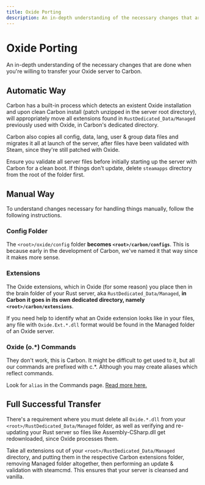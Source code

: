 ```yaml
---
title: Oxide Porting
description: An in-depth understanding of the necessary changes that are done when you're willing to transfer your Oxide server to Carbon.
---
```


# Oxide Porting

An in-depth understanding of the necessary changes that are done when you're willing to transfer your Oxide server to Carbon.

## Automatic Way
Carbon has a built-in process which detects an existent Oxide installation and upon clean Carbon install (patch unzipped in the server root directory), will appropriately move all extensions found in `RustDedicated_Data/Managed` previously used with Oxide, in Carbon's dedicated directory.

Carbon also copies all config, data, lang, user & group data files and migrates it all at launch of the server, after files have been validated with Steam, since they're still patched with Oxide.

Ensure you validate all server files before initially starting up the server with Carbon for a clean boot. If things don't update, delete `steamapps` directory from the root of the folder first.

## Manual Way
To understand changes necessary for handling things manually, follow the following instructions.

### Config Folder
The `<root>/oxide/config` folder **becomes `<root>/carbon/configs`**. This is because early in the development of Carbon, we've named it that way since it makes more sense.

### Extensions
The Oxide extensions, which in Oxide (for some reason) you place then in the brain folder of your Rust server, aka `RustDedicated_Data/Managed`, **in Carbon it goes in its own dedicated directory, namely `<root>/carbon/extensions`**. 

If you need help to identify what an Oxide extension looks like in your files, any file with `Oxide.Ext.*.dll` format would be found in the Managed folder of an Oxide server. 

### Oxide (o.*) Commands
They don't work, this is Carbon. It might be difficult to get used to it, but all our commands are prefixed with c.*. Although you may create aliases which reflect commands. 

Look for `alias` in the Commands page. [Read more here.](/references/commands)

## Full Successful Transfer
There's a requirement where you must delete all `Oxide.*.dll` from your `<root>/RustDedicated_Data/Managed` folder, as well as verifying and re-updating your Rust server so files like Assembly-CSharp.dll get redownloaded, since Oxide processes them.

Take all extensions out of your `<root>/RustDedicated_Data/Managed` directory, and putting them in the respective Carbon extensions folder, removing Managed folder altogether, then performing an update & validation with steamcmd. This ensures that your server is cleansed and vanilla.


